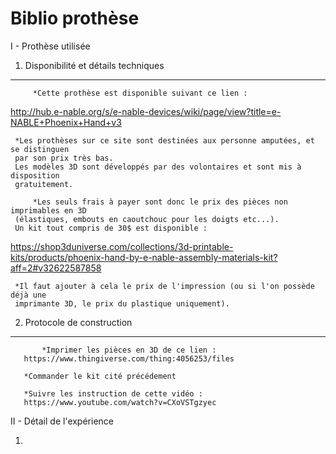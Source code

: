 Biblio prothèse
================

I - Prothèse utilisée

  1) Disponibilité et détails techniques
  ---------------------------------------

         *Cette prothèse est disponible suivant ce lien :

  http://hub.e-nable.org/s/e-nable-devices/wiki/page/view?title=e-NABLE+Phoenix+Hand+v3  

   	 *Les prothèses sur ce site sont destinées aux personne amputées, et se distinguen
	 par son prix très bas.
	 Les modèles 3D sont développés par des volontaires et sont mis à disposition
	 gratuitement.

     	 *Les seuls frais à payer sont donc le prix des pièces non imprimables en 3D
	 (élastiques, embouts en caoutchouc pour les doigts etc...).  
	 Un kit tout compris de 30$ est disponible :

  https://shop3duniverse.com/collections/3d-printable-kits/products/phoenix-hand-by-e-nable-assembly-materials-kit?aff=2#v32622587858   

	 *Il faut ajouter à cela le prix de l'impression (ou si l'on possède déjà une
	 imprimante 3D, le prix du plastique uniquement).

   2) Protocole de construction
   -----------------------------

     	   *Imprimer les pièces en 3D de ce lien :
	   https://www.thingiverse.com/thing:4056253/files

	   *Commander le kit cité précédement
	   
	   *Suivre les instruction de cette vidéo :
	   https://www.youtube.com/watch?v=CXoVSTgzyec


II - Détail de l'expérience

   1)
     